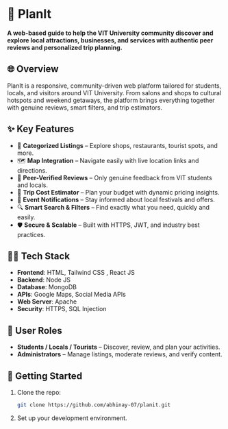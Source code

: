 # 🧭 PlanIt

**A web-based guide to help the VIT University community discover and explore local attractions, businesses, and services with authentic peer reviews and personalized trip planning.**

## 🌐 Overview

PlanIt is a responsive, community-driven web platform tailored for students, locals, and visitors around VIT University. From salons and shops to cultural hotspots and weekend getaways, the platform brings everything together with genuine reviews, smart filters, and trip estimators.

## ✨ Key Features

- 📍 **Categorized Listings** – Explore shops, restaurants, tourist spots, and more.
- 🗺️ **Map Integration** – Navigate easily with live location links and directions.
- 💬 **Peer-Verified Reviews** – Only genuine feedback from VIT students and locals.
- 💸 **Trip Cost Estimator** – Plan your budget with dynamic pricing insights.
- 🔔 **Event Notifications** – Stay informed about local festivals and offers.
- 🔍 **Smart Search & Filters** – Find exactly what you need, quickly and easily.
- 🛡️ **Secure & Scalable** – Built with HTTPS, JWT, and industry best practices.

## 👨‍💻 Tech Stack

- **Frontend**: HTML, Tailwind CSS , React JS
- **Backend**: Node JS
- **Database**: MongoDB
- **APIs**: Google Maps, Social Media APIs
- **Web Server**: Apache
- **Security**: HTTPS, SQL Injection

## 👥 User Roles

- **Students / Locals / Tourists** – Discover, review, and plan your activities.
- **Administrators** – Manage listings, moderate reviews, and verify content.

## 🚀 Getting Started

1. Clone the repo:
   ```bash
   git clone https://github.com/abhinay-07/planit.git

2. Set up your development environment.

